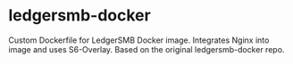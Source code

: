 # ledgersmb-docker

Custom Dockerfile for LedgerSMB Docker image. Integrates Nginx into image and uses S6-Overlay. Based on the original ledgersmb-docker repo.

